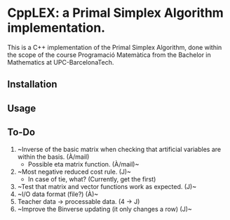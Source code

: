 # CppLEX: a Primal Simplex Algorithm implementation.

This is a C++ implementation of the Primal Simplex Algorithm, done within the scope of the course Programació Matemàtica from the Bachelor in Mathematics at UPC-BarcelonaTech.

## Installation
## Usage
## To-Do

1. ~Inverse of the basic matrix when checking that artificial variables are within the basis. (À/mail)
    - Possible eta matrix function. (À/mail)~
2. ~Most negative reduced cost rule. (J)~
    - In case of tie, what? (Currently, get the first)
3. ~Test that matrix and vector functions work as expected. (J)~
4. ~I/O data format (file?) (À)~
5. Teacher data -> processable data. (4 -> J)
6. ~Improve the Binverse updating (it only changes a row) (J)~
